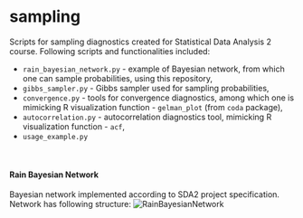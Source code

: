 # sampling

Scripts for sampling diagnostics created for Statistical Data Analysis 2 course. Following scripts and functionalities 
included:
* `rain_bayesian_network.py` - example of Bayesian network, from which one can sample probabilities, using this
  repository,
* `gibbs_sampler.py` - Gibbs sampler used for sampling probabilities,
* `convergence.py` - tools for convergence diagnostics, among which one is mimicking R visualization function - 
  `gelman_plot` (from `coda` package),
* `autocorrelation.py` - autocorrelation diagnostics tool, mimicking R visualization function - `acf`,
* `usage_example.py`

<br/>

#### Rain Bayesian Network
Bayesian network implemented according to SDA2 project specification. Network has following structure:
![RainBayesianNetwork](../bn.png)